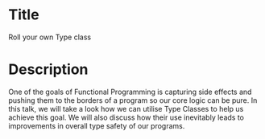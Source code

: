 # Title

Roll your own Type class

# Description

One of the goals of Functional Programming is capturing side effects
and pushing them to the borders of a program so our core logic can be
pure. In this talk, we will take a look how we can utilise Type
Classes to help us achieve this goal. We will also discuss how their
use inevitably leads to improvements in overall type safety of our
programs.
